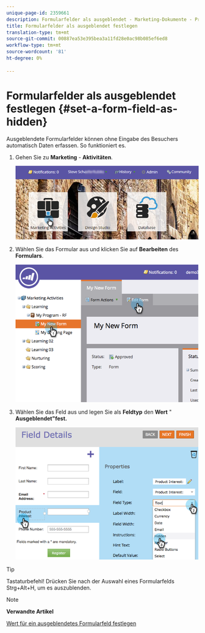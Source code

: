 ```yaml
---
unique-page-id: 2359661
description: Formularfelder als ausgeblendet - Marketing-Dokumente - Produktdokumentation festlegen
title: Formularfelder als ausgeblendet festlegen
translation-type: tm+mt
source-git-commit: 00887ea53e395bea3a11fd28e0ac98b085ef6ed8
workflow-type: tm+mt
source-wordcount: '81'
ht-degree: 0%

---
```



# Formularfelder als ausgeblendet festlegen {#set-a-form-field-as-hidden}

Ausgeblendete Formularfelder können ohne Eingabe des Besuchers automatisch Daten erfassen. So funktioniert es.

1. Gehen Sie zu **Marketing** - **Aktivitäten**.

   ![](assets/login-marketing-activities-3.png)

1. Wählen Sie das Formular aus und klicken Sie auf **Bearbeiten** des **Formulars**.

   ![](assets/image2014-9-15-12-3a58-3a47.png)

1. Wählen Sie das Feld aus und legen Sie als **Feldtyp** den **Wert** &quot; **Ausgeblendet&quot;fest.**

   ![](assets/image2014-9-15-12-3a58-3a56.png)

>[!TIP]
>
>Tastaturbefehl! Drücken Sie nach der Auswahl eines Formularfelds Strg+Alt+H, um es auszublenden.

>[!NOTE]
>
>**Verwandte Artikel**
>
>[Wert für ein ausgeblendetes Formularfeld festlegen](set-a-hidden-form-field-value.md)

